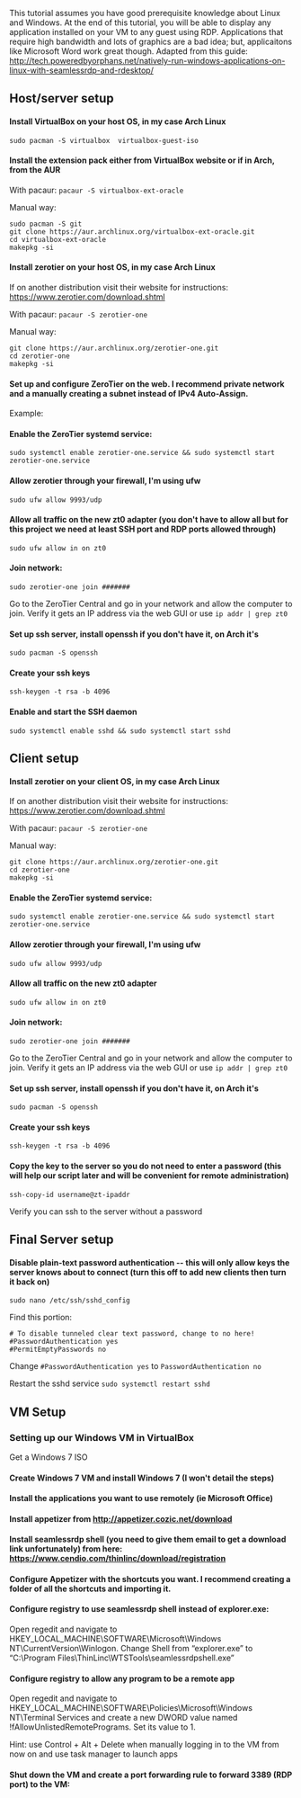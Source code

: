 This tutorial assumes you have good prerequisite knowledge about Linux and Windows.  At the end of this tutorial, you will be able to display any application installed on your VM to any guest using RDP.  Applications that require high bandwidth and lots of graphics are a bad idea; but, applicaitons like Microsoft Word work great though.  Adapted from this guide: http://tech.poweredbyorphans.net/natively-run-windows-applications-on-linux-with-seamlessrdp-and-rdesktop/

## Host/server setup

#### Install VirtualBox on your host OS, in my case Arch Linux
`sudo pacman -S virtualbox  virtualbox-guest-iso`

#### Install the extension pack either from VirtualBox website or if in Arch, from the AUR

With pacaur:
`pacaur -S virtualbox-ext-oracle`

Manual way:
```
sudo pacman -S git
git clone https://aur.archlinux.org/virtualbox-ext-oracle.git
cd virtualbox-ext-oracle
makepkg -si
```

#### Install zerotier on your host OS, in my case Arch Linux
If on another distribution visit their website for instructions: https://www.zerotier.com/download.shtml

With pacaur:
`pacaur -S zerotier-one`

Manual way:
```
git clone https://aur.archlinux.org/zerotier-one.git
cd zerotier-one
makepkg -si
```

#### Set up and configure ZeroTier on the web.  I recommend private network and a manually creating a subnet instead of IPv4 Auto-Assign.
Example:

#### Enable the ZeroTier systemd service:

`sudo systemctl enable zerotier-one.service && sudo systemctl start zerotier-one.service`

#### Allow zerotier through your firewall, I'm using ufw

`sudo ufw allow 9993/udp`

#### Allow all traffic on the new zt0 adapter (you don't have to allow all but for this project we need at least SSH port and RDP ports allowed through)

`sudo ufw allow in on zt0`

#### Join network:

`sudo zerotier-one join #######`

Go to the ZeroTier Central and go in your network and allow the computer to join.  Verify it gets an IP address via the web GUI or use `ip addr | grep zt0`

#### Set up ssh server, install openssh if you don't have it, on Arch it's

`sudo pacman -S openssh`

#### Create your ssh keys

`ssh-keygen -t rsa -b 4096`

#### Enable and start the SSH daemon
`sudo systemctl enable sshd && sudo systemctl start sshd`


## Client setup

#### Install zerotier on your client OS, in my case Arch Linux
If on another distribution visit their website for instructions: https://www.zerotier.com/download.shtml

With pacaur:
`pacaur -S zerotier-one`

Manual way:
```
git clone https://aur.archlinux.org/zerotier-one.git
cd zerotier-one
makepkg -si
```

#### Enable the ZeroTier systemd service:

`sudo systemctl enable zerotier-one.service && sudo systemctl start zerotier-one.service`

#### Allow zerotier through your firewall, I'm using ufw

`sudo ufw allow 9993/udp`

#### Allow all traffic on the new zt0 adapter

`sudo ufw allow in on zt0`

#### Join network:

`sudo zerotier-one join #######`

Go to the ZeroTier Central and go in your network and allow the computer to join.  Verify it gets an IP address via the web GUI or use `ip addr | grep zt0`

#### Set up ssh server, install openssh if you don't have it, on Arch it's

`sudo pacman -S openssh`

#### Create your ssh keys

`ssh-keygen -t rsa -b 4096`

#### Copy the key to the server so you do not need to enter a password (this will help our script later and will be convenient for remote administration)
`ssh-copy-id username@zt-ipaddr`

Verify you can ssh to the server without a password

## Final Server setup
#### Disable plain-text password authentication -- this will only allow keys the server knows about to connect (turn this off to add new clients then turn it back on)

`sudo nano /etc/ssh/sshd_config`

Find this portion:
```
# To disable tunneled clear text password, change to no here!
#PasswordAuthentication yes
#PermitEmptyPasswords no
```

Change `#PasswordAuthentication yes` to `PasswordAuthentication no`

Restart the sshd service
`sudo systemctl restart sshd`


## VM Setup


### Setting up our Windows VM in VirtualBox

Get a Windows 7 ISO

#### Create Windows 7 VM and install Windows 7 (I won't detail the steps)
#### Install the applications you want to use remotely (ie Microsoft Office)
#### Install appetizer from http://appetizer.cozic.net/download
#### Install seamlessrdp shell (you need to give them email to get a download link unfortunately) from here: https://www.cendio.com/thinlinc/download/registration

#### Configure Appetizer with the shortcuts you want.  I recommend creating a folder of all the shortcuts and importing it.

#### Configure registry to use seamlessrdp shell instead of explorer.exe:
Open regedit and navigate to HKEY_LOCAL_MACHINE\SOFTWARE\Microsoft\Windows NT\CurrentVersion\Winlogon.  Change Shell from “explorer.exe” to “C:\Program Files\ThinLinc\WTSTools\seamlessrdpshell.exe”

#### Configure registry to allow any program to be a remote app
Open regedit and navigate to HKEY_LOCAL_MACHINE\SOFTWARE\Policies\Microsoft\Windows NT\Terminal Services and create a new DWORD value named !fAllowUnlistedRemotePrograms.  Set its value to 1.

Hint: use Control + Alt + Delete when manually logging in to the VM from now on and use task manager to launch apps

#### Shut down the VM and create a port forwarding rule to forward 3389 (RDP port) to the VM:


